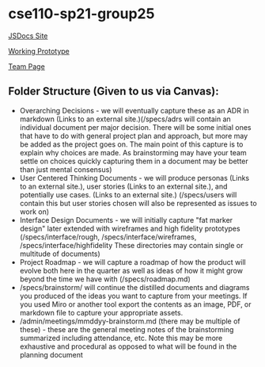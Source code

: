 # cse110-sp21-group25

[JSDocs Site](https://cujodocs.github.io/CuJoDocumentation/)

[Working Prototype](https://cse110-sp21-group25.github.io/cse110-sp21-group25/project/src/index.html)

[Team Page](admin/team.md)

## Folder Structure (Given to us via Canvas):

- Overarching Decisions - we will eventually capture these as an ADR in markdown (Links to an external site.)(/specs/adrs will contain an individual document per major decision. There will be some initial ones that have to do with general project plan and approach, but more may be added as the project goes on. The main point of this capture is to explain why choices are made. As brainstorming may have your team settle on choices quickly capturing them in a document may be better than just mental consensus)
- User Centered Thinking Documents - we will produce personas (Links to an external site.), user stories (Links to an external site.), and potentially use cases. (Links to an external site.) (/specs/users will contain this but user stories chosen will also be represented as issues to work on)
- Interface Design Documents - we will initially capture "fat marker design" later extended with wireframes and high fidelity prototypes (/specs/interface/rough, /specs/interface/wireframes, /specs/interface/highfidelity These directories may contain single or multitude of documents)
- Project Roadmap - we will capture a roadmap of how the product will evolve both here in the quarter as well as ideas of how it might grow beyond the time we have with (/specs/roadmap.md)
- /specs/brainstorm/ will continue the distilled documents and diagrams you produced of the ideas you want to capture from your meetings. If you used Miro or another tool export the contents as an image, PDF, or markdown file to capture your appropriate assets.
- /admin/meetings/mmddyy-brainstorm.md (there may be multiple of these) - these are the general meeting notes of the brainstorming summarized including attendance, etc. Note this may be more exhaustive and procedural as opposed to what will be found in the planning document
